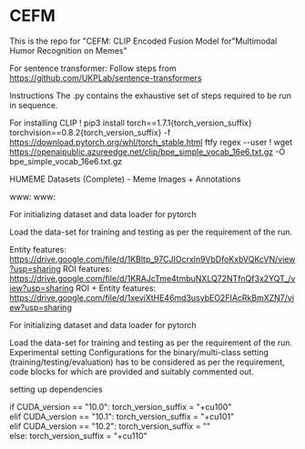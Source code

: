 # CEFM
This is the repo for "CEFM: CLIP Encoded Fusion Model for"Multimodal Humor Recognition on Memes" 

For sentence transformer: Follow steps from https://github.com/UKPLab/sentence-transformers

Instructions
The .py contains the exhaustive set of steps required to be run in sequence.

For installing CLIP
! pip3 install torch==1.7.1{torch_version_suffix} torchvision==0.8.2{torch_version_suffix} -f https://download.pytorch.org/whl/torch_stable.html ftfy regex --user
! wget https://openaipublic.azureedge.net/clip/bpe_simple_vocab_16e6.txt.gz -O bpe_simple_vocab_16e6.txt.gz

HUMEME Datasets (Complete) - Meme Images + Annotations

www:
www: 

For initializing dataset and data loader for pytorch

Load the data-set for training and testing as per the requirement of the run.

Entity features: https://drive.google.com/file/d/1KBltp_97CJIOcrxln9VbDfoKxbVQKcVN/view?usp=sharing
ROI features: https://drive.google.com/file/d/1KRAJcTme4tmbuNXLQ72NTfnQf3x2YQT_/view?usp=sharing
ROI + Entity features: https://drive.google.com/file/d/1xeviXtHE46md3usybEO2FIAcRkBmXZN7/view?usp=sharing


For initializing dataset and data loader for pytorch

Load the data-set for training and testing as per the requirement of the run.
Experimental setting
Configurations for the binary/multi-class setting (training/testing/evaluation) has to be considered as per the requirement, code blocks for which are provided and suitably commented out.


setting up dependencies

if CUDA_version == "10.0":
    torch_version_suffix = "+cu100"    
elif CUDA_version == "10.1":
    torch_version_suffix = "+cu101"    
elif CUDA_version == "10.2":
    torch_version_suffix = ""    
else:
    torch_version_suffix = "+cu110"







